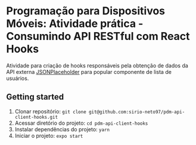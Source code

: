 # Programação para Dispositivos Móveis: Atividade prática - Consumindo API RESTful com React Hooks
Atividade para criação de hooks responsáveis pela obtenção de dados da API externa [JSONPlaceholder](https://jsonplaceholder.typicode.com/users) para popular componente de lista de usuários.

## Getting started
1. Clonar repositório: `git clone git@github.com:sirio-neto97/pdm-api-client-hooks.git`
2. Acessar diretório do projeto: `cd pdm-api-client-hooks`
3. Instalar dependências do projeto: `yarn`
4. Iniciar o projeto: `expo start`
